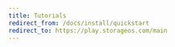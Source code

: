 ```yaml
---
title: Tutorials
redirect_from: /docs/install/quickstart
redirect_to: https://play.storageos.com/main
---
```

